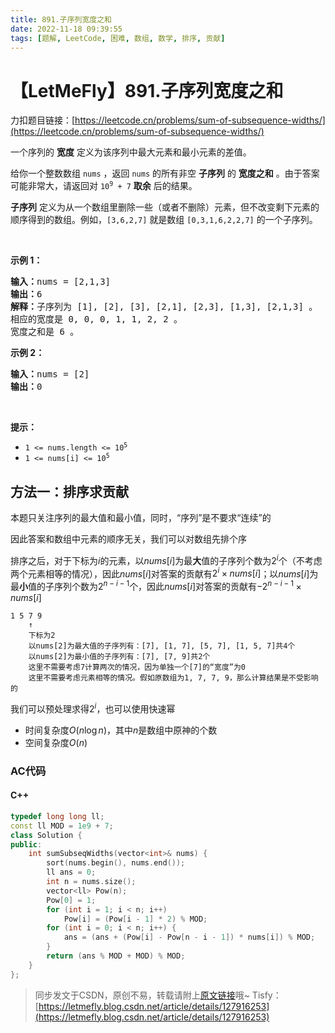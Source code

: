 ```yaml
---
title: 891.子序列宽度之和
date: 2022-11-18 09:39:55
tags: [题解, LeetCode, 困难, 数组, 数学, 排序, 贡献]
---
```


# 【LetMeFly】891.子序列宽度之和

力扣题目链接：[https://leetcode.cn/problems/sum-of-subsequence-widths/](https://leetcode.cn/problems/sum-of-subsequence-widths/)

<p>一个序列的 <strong>宽度</strong> 定义为该序列中最大元素和最小元素的差值。</p>

<p>给你一个整数数组 <code>nums</code> ，返回 <code>nums</code> 的所有非空 <strong>子序列</strong> 的 <strong>宽度之和</strong> 。由于答案可能非常大，请返回对 <code>10<sup>9</sup> + 7</code> <strong>取余</strong> 后的结果。</p>

<p><strong>子序列</strong> 定义为从一个数组里删除一些（或者不删除）元素，但不改变剩下元素的顺序得到的数组。例如，<code>[3,6,2,7]</code> 就是数组 <code>[0,3,1,6,2,2,7]</code> 的一个子序列。</p>

<p>&nbsp;</p>

<p><strong>示例 1：</strong></p>

<pre>
<strong>输入：</strong>nums = [2,1,3]
<strong>输出：</strong>6
<strong>解释：</strong>子序列为 [1], [2], [3], [2,1], [2,3], [1,3], [2,1,3] 。
相应的宽度是 0, 0, 0, 1, 1, 2, 2 。
宽度之和是 6 。
</pre>

<p><strong>示例 2：</strong></p>

<pre>
<strong>输入：</strong>nums = [2]
<strong>输出：</strong>0
</pre>

<p>&nbsp;</p>

<p><strong>提示：</strong></p>

<ul>
	<li><code>1 &lt;= nums.length &lt;= 10<sup>5</sup></code></li>
	<li><code>1 &lt;= nums[i] &lt;= 10<sup>5</sup></code></li>
</ul>


    
## 方法一：排序求贡献

本题只关注序列的最大值和最小值，同时，“序列”是不要求“连续”的

因此答案和数组中元素的顺序无关，我们可以对数组先排个序

排序之后，对于下标为$i$的元素，以$nums[i]$为最**大**值的子序列个数为$2^i$个（不考虑两个元素相等的情况），因此$nums[i]$对答案的贡献有$2^i\times nums[i]$；以$nums[i]$为最**小**值的子序列个数为$2^{n - i - 1}$个，因此$nums[i]$对答案的贡献有$-2^{n - i - 1}\times nums[i]$

```
1 5 7 9
    ↑
    下标为2
    以nums[2]为最大值的子序列有：[7], [1, 7], [5, 7], [1, 5, 7]共4个
    以nums[2]为最小值的子序列有：[7], [7, 9]共2个
    这里不需要考虑7计算两次的情况，因为单独一个[7]的“宽度”为0
    这里不需要考虑元素相等的情况。假如原数组为1, 7, 7, 9，那么计算结果是不受影响的
```

我们可以预处理求得$2^i$，也可以使用快速幂

+ 时间复杂度$O(n\log n)$，其中$n$是数组中原神的个数
+ 空间复杂度$O(n)$

### AC代码

#### C++

```cpp
typedef long long ll;
const ll MOD = 1e9 + 7;
class Solution {
public:
    int sumSubseqWidths(vector<int>& nums) {
        sort(nums.begin(), nums.end());
        ll ans = 0;
        int n = nums.size();
        vector<ll> Pow(n);
        Pow[0] = 1;
        for (int i = 1; i < n; i++)
            Pow[i] = (Pow[i - 1] * 2) % MOD;
        for (int i = 0; i < n; i++) {
            ans = (ans + (Pow[i] - Pow[n - i - 1]) * nums[i]) % MOD;
        }
        return (ans % MOD + MOD) % MOD;
    }
};
```

> 同步发文于CSDN，原创不易，转载请附上[原文链接](https://blog.tisfy.eu.org/2022/11/18/LeetCode%200891.%E5%AD%90%E5%BA%8F%E5%88%97%E5%AE%BD%E5%BA%A6%E4%B9%8B%E5%92%8C/)哦~
> Tisfy：[https://letmefly.blog.csdn.net/article/details/127916253](https://letmefly.blog.csdn.net/article/details/127916253)
